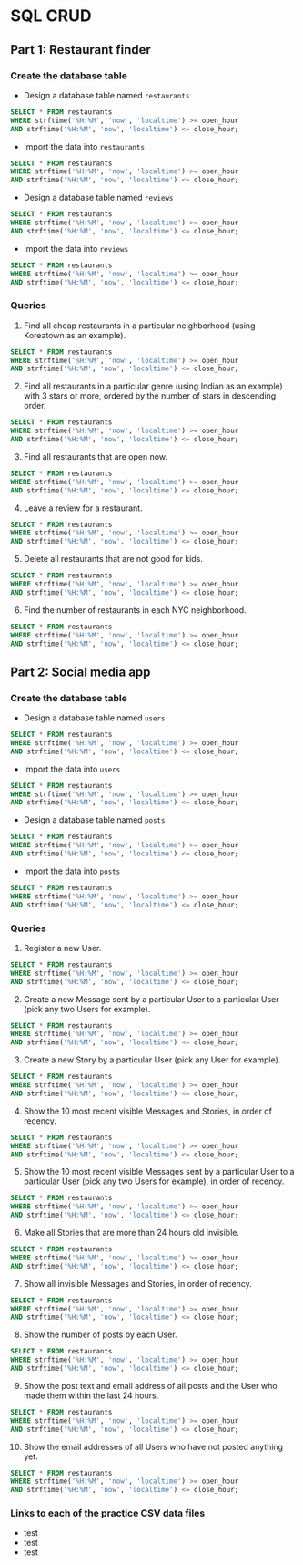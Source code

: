 # SQL CRUD
## Part 1: Restaurant finder
### Create the database table 
- Design a database table named `restaurants`
```sql
SELECT * FROM restaurants
WHERE strftime('%H:%M', 'now', 'localtime') >= open_hour
AND strftime('%H:%M', 'now', 'localtime') <= close_hour;
```
- Import the data into `restaurants`
```sql
SELECT * FROM restaurants
WHERE strftime('%H:%M', 'now', 'localtime') >= open_hour
AND strftime('%H:%M', 'now', 'localtime') <= close_hour;
```
- Design a database table named `reviews`
```sql
SELECT * FROM restaurants
WHERE strftime('%H:%M', 'now', 'localtime') >= open_hour
AND strftime('%H:%M', 'now', 'localtime') <= close_hour;
```
- Import the data into `reviews`
```sql
SELECT * FROM restaurants
WHERE strftime('%H:%M', 'now', 'localtime') >= open_hour
AND strftime('%H:%M', 'now', 'localtime') <= close_hour;
```

### Queries
1. Find all cheap restaurants in a particular neighborhood (using Koreatown as an example).
```sql
SELECT * FROM restaurants
WHERE strftime('%H:%M', 'now', 'localtime') >= open_hour
AND strftime('%H:%M', 'now', 'localtime') <= close_hour;
```
2. Find all restaurants in a particular genre (using Indian as an example) with 3 stars or more, ordered by the number of stars in descending order.
```sql
SELECT * FROM restaurants
WHERE strftime('%H:%M', 'now', 'localtime') >= open_hour
AND strftime('%H:%M', 'now', 'localtime') <= close_hour;
```
3. Find all restaurants that are open now.
```sql
SELECT * FROM restaurants
WHERE strftime('%H:%M', 'now', 'localtime') >= open_hour
AND strftime('%H:%M', 'now', 'localtime') <= close_hour;
```
4. Leave a review for a restaurant.
```sql
SELECT * FROM restaurants
WHERE strftime('%H:%M', 'now', 'localtime') >= open_hour
AND strftime('%H:%M', 'now', 'localtime') <= close_hour;
```
5. Delete all restaurants that are not good for kids.
```sql
SELECT * FROM restaurants
WHERE strftime('%H:%M', 'now', 'localtime') >= open_hour
AND strftime('%H:%M', 'now', 'localtime') <= close_hour;
```
6. Find the number of restaurants in each NYC neighborhood.
```sql
SELECT * FROM restaurants
WHERE strftime('%H:%M', 'now', 'localtime') >= open_hour
AND strftime('%H:%M', 'now', 'localtime') <= close_hour;
```

## Part 2: Social media app
### Create the database table
- Design a database table named `users`
```sql
SELECT * FROM restaurants
WHERE strftime('%H:%M', 'now', 'localtime') >= open_hour
AND strftime('%H:%M', 'now', 'localtime') <= close_hour;
```
- Import the data into `users`
```sql
SELECT * FROM restaurants
WHERE strftime('%H:%M', 'now', 'localtime') >= open_hour
AND strftime('%H:%M', 'now', 'localtime') <= close_hour;
```
- Design a database table named `posts`
```sql
SELECT * FROM restaurants
WHERE strftime('%H:%M', 'now', 'localtime') >= open_hour
AND strftime('%H:%M', 'now', 'localtime') <= close_hour;
```
- Import the data into `posts`
```sql
SELECT * FROM restaurants
WHERE strftime('%H:%M', 'now', 'localtime') >= open_hour
AND strftime('%H:%M', 'now', 'localtime') <= close_hour;
```

### Queries
1. Register a new User.
```sql
SELECT * FROM restaurants
WHERE strftime('%H:%M', 'now', 'localtime') >= open_hour
AND strftime('%H:%M', 'now', 'localtime') <= close_hour;
```
2. Create a new Message sent by a particular User to a particular User (pick any two Users for example).
```sql
SELECT * FROM restaurants
WHERE strftime('%H:%M', 'now', 'localtime') >= open_hour
AND strftime('%H:%M', 'now', 'localtime') <= close_hour;
```
3. Create a new Story by a particular User (pick any User for example).
```sql
SELECT * FROM restaurants
WHERE strftime('%H:%M', 'now', 'localtime') >= open_hour
AND strftime('%H:%M', 'now', 'localtime') <= close_hour;
```
4. Show the 10 most recent visible Messages and Stories, in order of recency.
```sql
SELECT * FROM restaurants
WHERE strftime('%H:%M', 'now', 'localtime') >= open_hour
AND strftime('%H:%M', 'now', 'localtime') <= close_hour;
```
5. Show the 10 most recent visible Messages sent by a particular User to a particular User (pick any two Users for example), in order of recency.
```sql
SELECT * FROM restaurants
WHERE strftime('%H:%M', 'now', 'localtime') >= open_hour
AND strftime('%H:%M', 'now', 'localtime') <= close_hour;
```
6. Make all Stories that are more than 24 hours old invisible.
```sql
SELECT * FROM restaurants
WHERE strftime('%H:%M', 'now', 'localtime') >= open_hour
AND strftime('%H:%M', 'now', 'localtime') <= close_hour;
```
7. Show all invisible Messages and Stories, in order of recency.
```sql
SELECT * FROM restaurants
WHERE strftime('%H:%M', 'now', 'localtime') >= open_hour
AND strftime('%H:%M', 'now', 'localtime') <= close_hour;
```
8. Show the number of posts by each User.
```sql
SELECT * FROM restaurants
WHERE strftime('%H:%M', 'now', 'localtime') >= open_hour
AND strftime('%H:%M', 'now', 'localtime') <= close_hour;
```
9. Show the post text and email address of all posts and the User who made them within the last 24 hours.
```sql
SELECT * FROM restaurants
WHERE strftime('%H:%M', 'now', 'localtime') >= open_hour
AND strftime('%H:%M', 'now', 'localtime') <= close_hour;
```
10. Show the email addresses of all Users who have not posted anything yet.
```sql
SELECT * FROM restaurants
WHERE strftime('%H:%M', 'now', 'localtime') >= open_hour
AND strftime('%H:%M', 'now', 'localtime') <= close_hour;
```

### Links to each of the practice CSV data files
- test
- test
- test